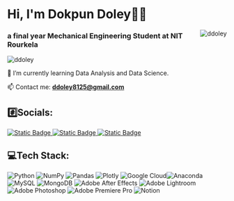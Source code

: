 <h1 >Hi, I'm Dokpun Doley🙋‍♂️</h1> <img align="right" src="https://github-readme-streak-stats.herokuapp.com/?user=ddoley&&theme=merko" alt="ddoley" />
<h3 >a final year Mechanical Engineering Student at NIT Rourkela</h3> 
<p align="left"> <img src= "https://komarev.com/ghpvc/?username=ddoley&label=Profile%20views&color=0e75b6&style=flat" alt="ddoley" /> </p> 

🌱 I’m currently learning Data Analysis and Data Science.

📫 Contact me: **ddoley8125@gmail.com**


## #️⃣Socials:
<p align="left"> 
<a href="https://www.linkedin.com/in/dokpun-doley-74a66920b/" target="blank"><img alt="Static Badge" src="https://img.shields.io/badge/Linkedin-s?logo=linkedin&labelColor=%230072b1&color=white&link=https%3A%2F%2Fwww.codechef.com%2Fusers%2Fddoley">
</a>
<a href="https://www.codechef.com/users/ddoley" target="blank"><img alt="Static Badge" src="https://img.shields.io/badge/Codechef-s?logo=codechef&logoColor=white&labelColor=65371b&color=white">
</a>
<a href="https://leetcode.com/ddoley/" target="blank"><img alt="Static Badge" src="https://img.shields.io/badge/LeetCode-s?logo=leetcode&logoColor=f3991e&labelColor=black&color=white&link=https%3A%2F%2Fwww.codechef.com%2Fusers%2Fddoley"></a>

  

## 💻Tech Stack:
![Python](https://img.shields.io/badge/python-3670A0?style=flat&logo=python&logoColor=ffdd54)  ![NumPy](https://img.shields.io/badge/numpy-%23013243.svg?style=flat&logo=numpy&logoColor=white) ![Pandas](https://img.shields.io/badge/pandas-%23150458.svg?style=flat&logo=pandas&logoColor=white) ![Plotly](https://img.shields.io/badge/Plotly-%233F4F75.svg?style=flat&logo=plotly&logoColor=white)  ![Google Cloud](https://img.shields.io/badge/Google%20Cloud-%234285F4.svg?style=flat&logo=google-cloud&logoColor=white)![Anaconda](https://img.shields.io/badge/Anaconda-%2344A833.svg?style=flat&logo=anaconda&logoColor=white) ![MySQL](https://img.shields.io/badge/mysql-%2300f.svg?style=flat&logo=mysql&logoColor=white) ![MongoDB](https://img.shields.io/badge/MongoDB-%234ea94b.svg?style=flat&logo=mongodb&logoColor=white) ![Adobe After Effects](https://img.shields.io/badge/Adobe%20After%20Effects-9999FF.svg?style=flat&logo=Adobe%20After%20Effects&logoColor=white) ![Adobe Lightroom](https://img.shields.io/badge/Adobe%20Lightroom-31A8FF.svg?style=flat&logo=Adobe%20Lightroom&logoColor=white) ![Adobe Photoshop](https://img.shields.io/badge/adobephotoshop-%2331A8FF.svg?style=flat&logo=adobephotoshop&logoColor=white) ![Adobe Premiere Pro](https://img.shields.io/badge/Adobe%20Premiere%20Pro-9999FF.svg?style=flat&logo=Adobe%20Premiere%20Pro&logoColor=white)  ![Notion](https://img.shields.io/badge/Notion-%23000000.svg?style=flat&logo=notion&logoColor=white)	


</p>
